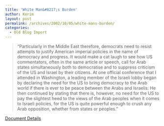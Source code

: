 ```yaml
---
title: 'White Man&#8217;s Burden'
author: Kerim
layout: post
permalink: /archives/2002/10/05/white-mans-burden/
categories:
  - Old Blog Import
---
```


>   &#8220;Particularly in the Middle East therefore, democrats need to resist attempts to justify American imperial policies in the name of democracy and progress. It would make a cat laugh to see how US commentators, often in the same article or speech, call for Arab states simultaneously both to democratise and to suppress criticism of the US and Israel by their citizens. At one official conference that I attended in Washington, a leading member of the Israeli lobby began by declaring the need for the US to bring democracy to the Arab world if there is ever to be peace between the Arabs and Israelis. He then continued by stating that there is, however, no need for the US to pay the slightest heed to the views of the Arab peoples when it comes to Israeli policies, for the US is quite powerful enough to crush any Arab opposition, whether from states or peoples.&#8221;


<a href="http://www.opendemocracy.net/forum/document_details.asp?CatID=98&DocID=1826" onclick="_gaq.push(['_trackEvent', 'outbound-article', 'http://www.opendemocracy.net/forum/document_details.asp?CatID=98&DocID=1826', 'Document Details']);" >Document Details</a>


